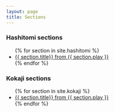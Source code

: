 ```yaml
---
layout: page
title: Sections
---
```


<h3>Hashitomi sections</h3>
<ul class="section-list">
  {% for section in site.hashitomi %}
    <li class="section-list-item">
      <a href="{{ section.url }}">{{ section.title}} from {{ section.play }}</a>
    </li>
  {% endfor %}
</ul>

<h3>Kokaji sections</h3>
<ul class="section-list">
  {% for section in site.kokaji %}
    <li class="section-list-item">
      <a href="{{ section.url }}">{{ section.title}} from {{ section.play }}</a>
    </li>
  {% endfor %}
</ul>
